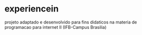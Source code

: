 # experiencein
projeto adaptado e desenvolvido para fins didaticos na materia de programacao para internet II (IFB-Campus Brasilia)
